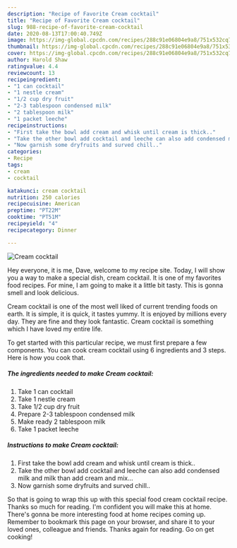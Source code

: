 ```yaml
---
description: "Recipe of Favorite Cream cocktail"
title: "Recipe of Favorite Cream cocktail"
slug: 988-recipe-of-favorite-cream-cocktail
date: 2020-08-13T17:00:40.749Z
image: https://img-global.cpcdn.com/recipes/288c91e06804e9a8/751x532cq70/cream-cocktail-recipe-main-photo.jpg
thumbnail: https://img-global.cpcdn.com/recipes/288c91e06804e9a8/751x532cq70/cream-cocktail-recipe-main-photo.jpg
cover: https://img-global.cpcdn.com/recipes/288c91e06804e9a8/751x532cq70/cream-cocktail-recipe-main-photo.jpg
author: Harold Shaw
ratingvalue: 4.4
reviewcount: 13
recipeingredient:
- "1 can cocktail"
- "1 nestle cream"
- "1/2 cup dry fruit"
- "2-3 tablespoon condensed milk"
- "2 tablespoon milk"
- "1 packet leeche"
recipeinstructions:
- "First take the bowl add cream and whisk until cream is thick.."
- "Take the other bowl add cocktail and leeche can also add condensed milk and milk than add cream and mix..."
- "Now garnish some dryfruits and surved chill.."
categories:
- Recipe
tags:
- cream
- cocktail

katakunci: cream cocktail 
nutrition: 250 calories
recipecuisine: American
preptime: "PT22M"
cooktime: "PT51M"
recipeyield: "4"
recipecategory: Dinner

---
```



![Cream cocktail](https://img-global.cpcdn.com/recipes/288c91e06804e9a8/751x532cq70/cream-cocktail-recipe-main-photo.jpg)

Hey everyone, it is me, Dave, welcome to my recipe site. Today, I will show you a way to make a special dish, cream cocktail. It is one of my favorites food recipes. For mine, I am going to make it a little bit tasty. This is gonna smell and look delicious.

Cream cocktail is one of the most well liked of current trending foods on earth. It is simple, it is quick, it tastes yummy. It is enjoyed by millions every day. They are fine and they look fantastic. Cream cocktail is something which I have loved my entire life.




To get started with this particular recipe, we must first prepare a few components. You can cook cream cocktail using 6 ingredients and 3 steps. Here is how you cook that.

<!--inarticleads1-->

##### The ingredients needed to make Cream cocktail:

1. Take 1 can cocktail
1. Take 1 nestle cream
1. Take 1/2 cup dry fruit
1. Prepare 2-3 tablespoon condensed milk
1. Make ready 2 tablespoon milk
1. Take 1 packet leeche




<!--inarticleads2-->

##### Instructions to make Cream cocktail:

1. First take the bowl add cream and whisk until cream is thick..
1. Take the other bowl add cocktail and leeche can also add condensed milk and milk than add cream and mix...
1. Now garnish some dryfruits and surved chill..




So that is going to wrap this up with this special food cream cocktail recipe. Thanks so much for reading. I'm confident you will make this at home. There's gonna be more interesting food at home recipes coming up. Remember to bookmark this page on your browser, and share it to your loved ones, colleague and friends. Thanks again for reading. Go on get cooking!
